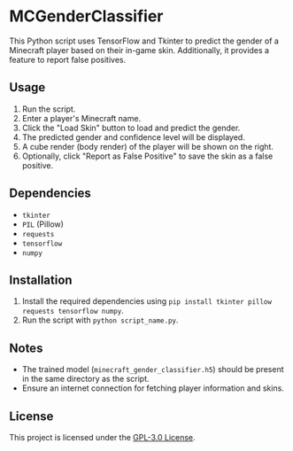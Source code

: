 # MCGenderClassifier

This Python script uses TensorFlow and Tkinter to predict the gender of a Minecraft player based on their in-game skin. Additionally, it provides a feature to report false positives.

## Usage

1. Run the script.
2. Enter a player's Minecraft name.
3. Click the "Load Skin" button to load and predict the gender.
4. The predicted gender and confidence level will be displayed.
5. A cube render (body render) of the player will be shown on the right.
6. Optionally, click "Report as False Positive" to save the skin as a false positive.

## Dependencies

- `tkinter`
- `PIL` (Pillow)
- `requests`
- `tensorflow`
- `numpy`

## Installation

1. Install the required dependencies using `pip install tkinter pillow requests tensorflow numpy`.
2. Run the script with `python script_name.py`.

## Notes

- The trained model (`minecraft_gender_classifier.h5`) should be present in the same directory as the script.
- Ensure an internet connection for fetching player information and skins.

## License

This project is licensed under the [GPL-3.0 License](LICENSE).
